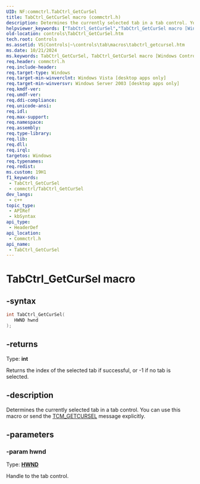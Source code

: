 ```yaml
---
UID: NF:commctrl.TabCtrl_GetCurSel
title: TabCtrl_GetCurSel macro (commctrl.h)
description: Determines the currently selected tab in a tab control. You can use this macro or send the TCM_GETCURSEL message explicitly.
helpviewer_keywords: ["TabCtrl_GetCurSel","TabCtrl_GetCurSel macro [Windows Controls]","_win32_TabCtrl_GetCurSel","_win32_TabCtrl_GetCurSel_cpp","commctrl/TabCtrl_GetCurSel","controls.TabCtrl_GetCurSel","controls._win32_TabCtrl_GetCurSel"]
old-location: controls\TabCtrl_GetCurSel.htm
tech.root: Controls
ms.assetid: VS|Controls|~\controls\tab\macros\tabctrl_getcursel.htm
ms.date: 10/21/2024
ms.keywords: TabCtrl_GetCurSel, TabCtrl_GetCurSel macro [Windows Controls], _win32_TabCtrl_GetCurSel, _win32_TabCtrl_GetCurSel_cpp, commctrl/TabCtrl_GetCurSel, controls.TabCtrl_GetCurSel, controls._win32_TabCtrl_GetCurSel
req.header: commctrl.h
req.include-header: 
req.target-type: Windows
req.target-min-winverclnt: Windows Vista [desktop apps only]
req.target-min-winversvr: Windows Server 2003 [desktop apps only]
req.kmdf-ver: 
req.umdf-ver: 
req.ddi-compliance: 
req.unicode-ansi: 
req.idl: 
req.max-support: 
req.namespace: 
req.assembly: 
req.type-library: 
req.lib: 
req.dll: 
req.irql: 
targetos: Windows
req.typenames: 
req.redist: 
ms.custom: 19H1
f1_keywords:
 - TabCtrl_GetCurSel
 - commctrl/TabCtrl_GetCurSel
dev_langs:
 - c++
topic_type:
 - APIRef
 - kbSyntax
api_type:
 - HeaderDef
api_location:
 - Commctrl.h
api_name:
 - TabCtrl_GetCurSel
---
```


# TabCtrl_GetCurSel macro

## -syntax

```cpp
int TabCtrl_GetCurSel(
   HWND hwnd
);
```

## -returns

Type: **int**

Returns the index of the selected tab if successful, or -1 if no tab is selected.


## -description

Determines the currently selected tab in a tab control. You can use this macro or send the <a href="/windows/desktop/Controls/tcm-getcursel">TCM_GETCURSEL</a> message explicitly.

## -parameters

### -param hwnd

Type: <b><a href="/windows/desktop/WinProg/windows-data-types">HWND</a></b>

Handle to the tab control.
